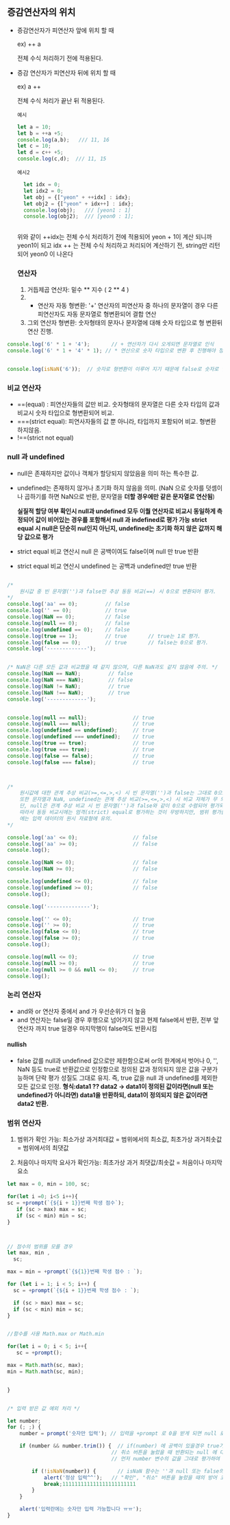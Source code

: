 ## 증감연산자의 위치

- 증감연산자가 피연산자 앞에 위치 할 때 
   
   ex) ++ a 
   
   전체 수식 처리하기 전에 적용된다.
   
- 증감 연산자가 피연산자 뒤에 위치 할 때

  ex) a ++
  
  전체 수식 처리가 끝난 뒤 적용된다.
  
  `예시`
  
  ```jsx
  let a = 10;
  let b = ++a +5;
  console.log(a,b);   /// 11, 16
  let c = 10;
  let d = c++ +5;
  console.log(c,d);  /// 11, 15
  ```



  `예시2`
  
  ```jsx
    let idx = 0;
    let idx2 = 0;
    let obj = {["yeon" + ++idx] : idx};
    let obj2 = {["yeon" + idx++] : idx};
    console.log(obj);   /// [yeon1 : 1]
    console.log(obj2);  /// [yeon0 : 1];
    
  ```
  
  위와 같이 ++idx는 전체 수식 처리하기 전에 적용되어 yeon + 1이 계산 되니까 yeon1이 되고
  idx ++ 는 전체 수식 처리하고 처리되어 계산하기 전, string만 리턴되어 yeon0 이 나온다


  
  ### 연산자
  1) 거듭제곱 연산자: 밑수 ** 지수 ( 2 ** 4 )
  2) + 연산자 자동 형변환: '+' 연산자의 피연산자 중 하나의 문자열이 경우 다른 피연산자도 자동 문자열로 형변환되어 결합 연산
  3) 그외 연산자 형변환: 숫자형태의 문자나 문자열에 대해 숫자 타입으로 형 변환뒤 연산 진행.
 
```js
console.log('6' * 1 + '4');       // + 연산자가 다시 오게되면 문자열로 인식
console.log('6' * 1 + '4' * 1); // * 연산으로 숫자 타입으로 변환 후 진행해야 정상 덧셈 연산 가능


console.log(isNaN('6'));  // 숫자로 형변환이 이루어 지기 때문에 false로 숫자로 인식 하게 됨
```

### 비교 연산자
- ==(equal) : 피연산자들의 값만 비교. 숫자형태의 문자열은 다른 숫자 타입의 값과 비교시 숫자 타입으로 형변환되어 비교.
- ===(strict equal): 피연사자들의 값 뿐 아니라, 타입까지 포함되어 비교. 형변환 하지않음.
- !==(strict not equal)

### null 과 undefined
- null은 존재하지만 값이나 객체가 할당되지 않았음을 의미 하는 특수한 값.
- undefined는 존재하지 않거나 초기화 하지 않음을 의미. (NaN 으로 숫자를 덧셈이나 곱하기를 하면 NaN으로 반환, 문자열을 **더할 경우에만 같은 문자열로 연산됨**)
  
  **실질적 할당 여부 확인시 null과 undefined 모두 이퀄 연산자로 비교시 동일하게 측정되어 값이 비어있는 경우를 포함해서 null 과 indefined로 평가 가능**
  **strict equal 시 null은 단순히 nul인지 아닌지, undefined는 초기화 하지 않은 값까지 해당 값으로 평가**


- strict equal 비교 연산시 null 은 공백이여도 false이며 null 만 true 반환
- strict equal 비교 연산시 undefined 는 공백과 undefined만 true 반환 


```js

/*
    원시값 중 빈 문자열('')과 false만 추상 동등 비교(==) 시 0으로 변환되어 평가.
*/
console.log('aa' == 0);         // false
console.log('' == 0);           // true
console.log(NaN == 0);          // false
console.log(null == 0);         // false
console.log(undefined == 0);    // false
console.log(true == 1);         // true       // true는 1로 평가.
console.log(false == 0);        // true       // false는 0으로 평가.
console.log('-------------');


/* NaN은 다른 모든 값과 비교했을 때 같지 않으며, 다른 NaN과도 같지 않음에 주의. */
console.log(NaN == NaN);         // false
console.log(NaN === NaN);        // false
console.log(NaN != NaN);         // true
console.log(NaN !== NaN);        // true
console.log('-------------');


console.log(null == null);               // true
console.log(null === null);              // true
console.log(undefined == undefined);     // true
console.log(undefined === undefined);    // true
console.log(true == true);               // true
console.log(true === true);              // true
console.log(false == false);             // true
console.log(false === false);            // true



/*
    원시값에 대한 관계 추상 비교(>=,<=,>,<) 시 빈 문자열('')과 false는 그대로 0으로 평가되는 것을 확인가능.
    또한 문자열과 NaN, undefined는 관계 추상 비교(>=,<=,>,<) 시 비교 자체가 무 의미하여 무조건 false로 평가.
    단, null은 관계 추상 비교 시 빈 문자열('')과 false와 같이 0으로 수렴되어 평가되는 것을 확인 가능.
    따라서 동등 비교시에는 엄격(strict) equal로 평가하는 것이 무방하지만, 범위 평가를 위한 관계 추상 비교시
    에는 입력 데이터의 원시 자료형에 유의.
*/

console.log('aa' <= 0);                  // false
console.log('aa' >= 0);                  // false
console.log();

console.log(NaN <= 0);                   // false
console.log(NaN >= 0);                   // false

console.log(undefined <= 0);             // false
console.log(undefined >= 0);             // false
console.log();

console.log('--------------');

console.log('' <= 0);                    // true
console.log('' >= 0);                    // true
console.log(false <= 0);                 // true
console.log(false >= 0);                 // true
console.log();

console.log(null <= 0);                  // true
console.log(null >= 0);                  // true
console.log(null >= 0 && null <= 0);     // true
console.log();


```


### 논리 연산자
- and와 or 연산자 중에서 and 가 우선순위가 더 높음
- and 연산자는 false일 경우 후행으로 넘어가지 않고 현제 false에서 반환, 전부 앞 연산자 까지 true 일경우 마지막행이 false여도 반환시킴

#### nullish
- false 값를 null과 undefined 값으로만 제한함으로써 or의 한계에서 벗어나 0, '', NaN 등도 true로 반환값으로 인정함으로 정의된 값과 정의되지 않은 값을 구분가능하며
단락 평가 성질도 그대로 유지. 즉,  true 값을 null 과 undefined를 제외한 모든 값으로 인정.
**형식:data1 ?? data2  -> data1이 정의된 값이라면(null 또는 undefined가 아니라면) data1을 반환하되, data1이 정의되지 않은 값이라면 data2 반환.**
  

### 범위 연산자
1) 범위가 확인 가능: 최소가상 과거최대값 = 범위에서의 최소값, 최초가상 과거최솟값 = 범위에서의 최댓값
     
2) 처음이나 마지막 요사가 확인가능: 최초가상 과거 최댓값/최솟값 = 처음이나 마지막 요소

```js
let max = 0, min = 100, sc;

for(let i =0; i<5 i++){
sc = +prompt(`{${i + 1}}번째 학생 점수`);
   if (sc > max) max = sc;
   if (sc < min) min = sc;
}



// 점수의 범위를 모를 경우
let max, min ,
  sc;

max = min = +prompt(`{${1}}번째 학생 점수 : `);

for (let i = 1; i < 5; i++) {
  sc = +prompt(`{${i + 1}}번째 학생 점수 : `);

  if (sc > max) max = sc;
  if (sc < min) min = sc;
}


//함수를 사용 Math.max or Math.min

for(let i = 0; i < 5; i++{
   sc = +prompt();

max = Math.math(sc, max);
min = Math.math(sc, min);


}


/* 입력 받은 값 예외 처리 */

let number;
for (; ;) {
    number = prompt('숫자만 입력'); // 입력을 +prompt 로 0을 받게 되면 null 로 인식이 되기때문에 문자로 받은 뒤에 형변환

    if (number && number.trim()) {  // if(number) 에 공백이 있을경우 true가 되기 때문에 trim으로 추가 예외처리
                                  // 취소 버튼을 눌렀을 때 반환되는 null 에 대한 즉각적인 trim 함수 호출은 에러처리되므로
                                  // 먼저 number 변수의 값을 그대로 평가하여 참인 경우는 null 이 아니므로 비로소 number 에 trim 적용

        if (!isNaN(number)) {       // isNaN 함수는 ''과 null 또는 false의 경우에도 내부적으로 0 으로 변환하여 평가하므로
            alert('정상 입력^^');   // "확인", "취소" 버튼을 눌렀을 때의 방어 코드는 반드시 필요.
            break;111111111111111111111111
        }
    }

    alert('입력란에는 숫자만 입력 가능합니다 ㅠㅠ');
}
```
 


